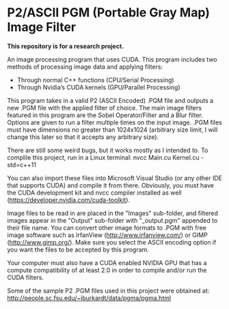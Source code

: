 # P2/ASCII PGM (Portable Gray Map) Image Filter
**This repository is for a research project.**

An image processing program that uses CUDA. This program includes two methods of processing image data and applying filters:
-	Through normal C++ functions (CPU/Serial Processing)
-	Through Nvidia’s CUDA kernels (GPU/Parallel Processing)

This program takes in a valid P2 (ASCII Encoded) .PGM file and outputs a new .PGM file with the applied filter of choice. The main image filters featured in this program are the Sobel Operator/Filter and a Blur filter. Options are given to run a filter multiple times on the input image.
.PGM files must have dimensions no greater than 1024x1024 (arbitrary size limit, I will change this later so that it accepts any arbitrary size).

There are still some weird bugs, but it works mostly as I intended to.
To complile this project, run in a Linux terminal: nvcc Main.cu Kernel.cu -std=c++11

You can also import these files into Microsoft Visual Studio (or any other IDE that supports CUDA) and compile it from there. Obviously, you must have the CUDA development kit and nvcc compiler installed as well (https://developer.nvidia.com/cuda-toolkit).

Image files to be read in are placed in the "Images" sub-folder, and filtered images appear in the "Output" sub-folder with "_output.pgm" appended to their file name.
You can convert other image formats to .PGM with free image software such as IrfanView (http://www.irfanview.com/) or GIMP (http://www.gimp.org/). Make sure you select the ASCII encoding option if you want the files to be accepted by this program.

Your computer must also have a CUDA enabled NVIDIA GPU that has a compute compatibility of at least 2.0 in order to compile and/or run the CUDA filters.

Some of the sample P2 .PGM files used in this project were obtained at: http://people.sc.fsu.edu/~jburkardt/data/pgma/pgma.html
